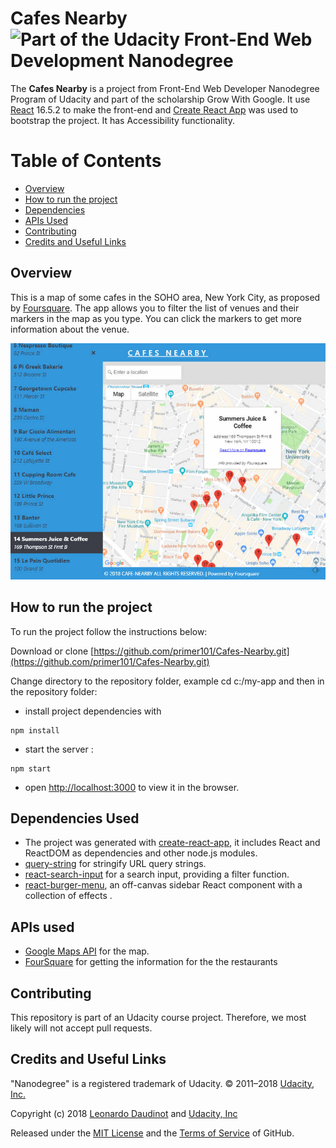 # Cafes Nearby ![Part of the Udacity Front-End Web Development Nanodegree](https://img.shields.io/badge/Udacity-React-02b3e4.svg)
The **Cafes Nearby** is a project from Front-End Web Developer Nanodegree Program of Udacity and part of the scholarship Grow With Google. It use [React](https://reactjs.org/) 16.5.2 to make the front-end and [Create React App](https://github.com/facebookincubator/create-react-app) was used to bootstrap the project. It has Accessibility functionality.

# Table of Contents

* [Overview](#overview)
* [How to run the project](#how-to-run-the-project)
* [Dependencies](#dependencies-used)
* [APIs Used](#apis-used)
* [Contributing](#contributing)
* [Credits and Useful Links](#credits-and-useful-links)

## Overview

This is a  map of some cafes in the SOHO area, New York City, as proposed by [Foursquare](https://foursquare.com/). The app allows you to filter the list of venues and their markers in the map as you type. You can click the markers to get more information about the venue.

![Screenshot](./screenshot/cafes.jpg "Screenshot of the App")


## How to run the project

To run the project follow the instructions below: 

Download or clone [https://github.com/primer101/Cafes-Nearby.git](https://github.com/primer101/Cafes-Nearby.git)

Change directory to the repository folder, example cd c:/my-app and then in the repository folder:
* install project dependencies with 
```
npm install
```
* start the server : 
```
npm start
```
* open [http://localhost:3000](http://localhost:3000) to view it in the browser.

## Dependencies Used

* The project was generated with [create-react-app](https://github.com/facebook/create-react-app), it includes React and ReactDOM as dependencies and other node.js modules.
* [query-string](https://www.npmjs.com/package/query-string) for stringify URL query strings.
* [react-search-input](https://github.com/enkidevs/react-search-input) for a search input, providing a filter function.
* [react-burger-menu](https://www.npmjs.com/package/react-burger-menu), an off-canvas sidebar React component with a collection of effects .


## APIs used

* [Google Maps API](https://developers.google.com/maps/documentation/) for the map.
* [FourSquare](https://developer.foursquare.com/) for getting the information for the the restaurants

## Contributing

This repository is part of an Udacity course project. Therefore, we most likely will not accept pull requests.

## Credits and Useful Links

"Nanodegree" is a registered trademark of Udacity. © 2011–2018 [Udacity, Inc.](https://www.udacity.com/)

Copyright (c) 2018 [Leonardo Daudinot](https://www.linkedin.com/in/leonardodaudinot/) and [Udacity, Inc](https://www.udacity.com/)

Released under the [MIT License](LICENSE.txt) and the [Terms of Service](https://help.github.com/articles/github-terms-of-service) of GitHub.